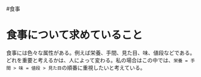 #食事
# 食事について求めていること

食事には色々な属性がある。例えば栄養、手間、見た目、味、値段などである。どれを重要と考えるかは、人によって変わる。私の場合はこの中では、`栄養 = 手間 > 味 = 値段 > 見た目`の順番に重視したいと考えている。

